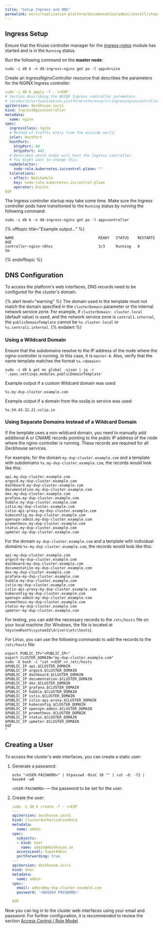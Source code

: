 ```yaml
---
title: "Setup Ingress and DNS"
permalink: en/virtualization-platform/documentation/admin/install/steps/ingress.html
---
```


## Ingress Setup

Ensure that the Kruise controller manager for the [ingress-nginx](/products/kubernetes-platform/documentation/v1/modules/ingress-nginx/) module has started and is in the `Running` status.

Run the following command on the **master node**:

```shell
sudo -i d8 k -n d8-ingress-nginx get po -l app=kruise
```

Create an IngressNginxController resource that describes the parameters for the NGINX Ingress controller:

```yaml
sudo -i d8 k apply -f - <<EOF
# Section describing the NGINX Ingress controller parameters.
# /products/virtualization-platform/reference/cr/ingressnginxcontroller.html
apiVersion: deckhouse.io/v1
kind: IngressNginxController
metadata:
  name: nginx
spec:
  ingressClass: nginx
  # Method of traffic entry from the outside world.
  inlet: HostPort
  hostPort:
    httpPort: 80
    httpsPort: 443
  # Describes which nodes will host the Ingress controller.
  # You might want to change this.
  nodeSelector:
    node-role.kubernetes.io/control-plane: ""
  tolerations:
  - effect: NoSchedule
    key: node-role.kubernetes.io/control-plane
    operator: Exists
EOF
```

The Ingress controller startup may take some time. Make sure the Ingress controller pods have transitioned to the `Running` status by running the following command:

```shell
sudo -i d8 k -n d8-ingress-nginx get po -l app=controller
```

{% offtopic title="Example output..." %}

```console
NAME                                       READY   STATUS    RESTARTS   AGE
controller-nginx-r6hxc                     3/3     Running   0          5m
```

{% endofftopic %}

## DNS Configuration

To access the platform's web interfaces, DNS records need to be configured for the cluster's domain.

{% alert level="warning" %}
The domain used in the template must not match the domain specified in the `clusterDomain` parameter or the internal network service zone. For example, if `clusterDomain: cluster.local` (default value) is used, and the network service zone is `central1.internal`, the `publicDomainTemplate` cannot be `%s.cluster.local` or `%s.central1.internal`.
{% endalert %}

### Using a Wildcard Domain

Ensure that the subdomains resolve to the IP address of the node where the nginx-controller is running. In this case, it is `master-0`. Also, verify that the name template matches the format `%s.<domain>`:

```shell
sudo -i d8 k get mc global -ojson | jq -r '.spec.settings.modules.publicDomainTemplate'
```

Example output if a custom Wildcard domain was used:

```console
%s.my-dvp-cluster.example.com
```

Example output if a domain from the ssslip.io service was used:

```console
%s.54.43.32.21.sslip.io
```

### Using Separate Domains Instead of a Wildcard Domain

If the template uses a non-wildcard domain, you need to manually add additional A or CNAME records pointing to the public IP address of the node where the nginx-controller is running. These records are required for all Deckhouse services.

For example, for the domain `my-dvp-cluster.example.com` and a template with subdomains `%s.my-dvp-cluster.example.com`, the records would look like this:

```console
api.my-dvp-cluster.example.com
argocd.my-dvp-cluster.example.com
dashboard.my-dvp-cluster.example.com
documentation.my-dvp-cluster.example.com
dex.my-dvp-cluster.example.com
grafana.my-dvp-cluster.example.com
hubble.my-dvp-cluster.example.com
istio.my-dvp-cluster.example.com
istio-api-proxy.my-dvp-cluster.example.com
kubeconfig.my-dvp-cluster.example.com
openvpn-admin.my-dvp-cluster.example.com
prometheus.my-dvp-cluster.example.com
status.my-dvp-cluster.example.com
upmeter.my-dvp-cluster.example.com
```

For the domain `my-dvp-cluster.example.com` and a template with individual domains `%s-my-dvp-cluster.example.com`, the records would look like this:

```console
api-my-dvp-cluster.example.com
argocd-my-dvp-cluster.example.com
dashboard-my-dvp-cluster.example.com
documentation-my-dvp-cluster.example.com
dex-my-dvp-cluster.example.com
grafana-my-dvp-cluster.example.com
hubble-my-dvp-cluster.example.com
istio-my-dvp-cluster.example.com
istio-api-proxy-my-dvp-cluster.example.com
kubeconfig-my-dvp-cluster.example.com
openvpn-admin-my-dvp-cluster.example.com
prometheus-my-dvp-cluster.example.com
status-my-dvp-cluster.example.com
upmeter-my-dvp-cluster.example.com
```

For testing, you can add the necessary records to the `/etc/hosts` file on your local machine (for Windows, the file is located at `%SystemRoot%\system32\drivers\etc\hosts`).

For Linux, you can use the following commands to add the records to the `/etc/hosts` file:

```shell
export PUBLIC_IP="<PUBLIC_IP>"
export CLUSTER_DOMAIN="my-dvp-cluster.example.com"
sudo -E bash -c "cat <<EOF >> /etc/hosts
$PUBLIC_IP api.$CLUSTER_DOMAIN
$PUBLIC_IP argocd.$CLUSTER_DOMAIN
$PUBLIC_IP dashboard.$CLUSTER_DOMAIN
$PUBLIC_IP documentation.$CLUSTER_DOMAIN
$PUBLIC_IP dex.$CLUSTER_DOMAIN
$PUBLIC_IP grafana.$CLUSTER_DOMAIN
$PUBLIC_IP hubble.$CLUSTER_DOMAIN
$PUBLIC_IP istio.$CLUSTER_DOMAIN
$PUBLIC_IP istio-api-proxy.$CLUSTER_DOMAIN
$PUBLIC_IP kubeconfig.$CLUSTER_DOMAIN
$PUBLIC_IP openvpn-admin.$CLUSTER_DOMAIN
$PUBLIC_IP prometheus.$CLUSTER_DOMAIN
$PUBLIC_IP status.$CLUSTER_DOMAIN
$PUBLIC_IP upmeter.$CLUSTER_DOMAIN
EOF
"
```

## Creating a User

To access the cluster's web interfaces, you can create a static user:

1. Generate a password:

   ```shell
   echo "<USER-PASSWORD>" | htpasswd -BinC 10 "" | cut -d: -f2 | base64 -w0
   ```

   `<USER-PASSWORD>` — the password to be set for the user.

1. Create the user:

   ```yaml
   sudo -i d8 k create -f - <<EOF
   ---
   apiVersion: deckhouse.io/v1
   kind: ClusterAuthorizationRule
   metadata:
     name: admin
   spec:
     subjects:
     - kind: User
       name: admin@deckhouse.io
     accessLevel: SuperAdmin
     portForwarding: true
   ---
   apiVersion: deckhouse.io/v1
   kind: User
   metadata:
     name: admin
   spec:
     email: admin@my-dvp-cluster.example.com
     password: '<BASE64 PASSWORD>'
   
   EOF
   ```

Now you can log in to the cluster web interfaces using your email and password. For further configuration, it is recommended to review the section [Access Control / Role Model](../../platform-management/access-control/role-model.html).
